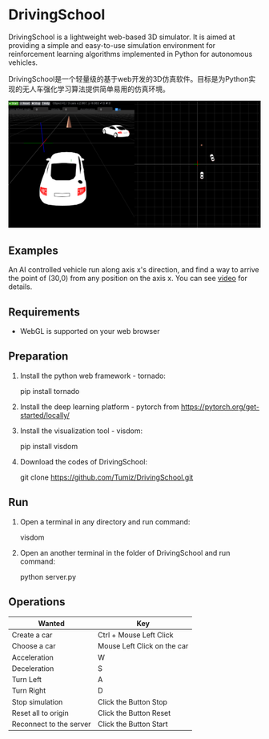 # DrivingSchool

DrivingSchool is a lightweight web-based 3D simulator. It is aimed at providing a simple and easy-to-use simulation environment for  reinforcement learning algorithms implemented in Python for autonomous vehicles.

DrivingSchool是一个轻量级的基于web开发的3D仿真软件。目标是为Python实现的无人车强化学习算法提供简单易用的仿真环境。

![Shot](doc/shot.png)

## Examples

An AI controlled vehicle run along axis x's direction, and find a way to arrive the point of (30,0) from any position on the axis x. You can see [video](https://v.youku.com/v_show/id_XNDEyMzQ1MTAwMA==.html?spm=a2hzp.8244740.0.0) for details.

## Requirements

* WebGL is supported on your web browser

## Preparation

1. Install the python web framework - tornado:

    pip install tornado

2. Install the deep learning platform - pytorch from https://pytorch.org/get-started/locally/

3. Install the visualization tool - visdom:

    pip install visdom

4. Download the codes of DrivingSchool:

    git clone https://github.com/Tumiz/DrivingSchool.git

## Run

1. Open a terminal in any directory and run command:

    visdom

1. Open an another terminal in the folder of DrivingSchool and run command:

    python server.py

## Operations

|    Wanted | Key 
----------- |-----
 Create a car| Ctrl + Mouse Left Click 
Choose a car| Mouse Left Click on the car
Acceleration | W
Deceleration| S
Turn Left| A
Turn Right|D
Stop simulation | Click the Button Stop
Reset all to origin| Click the Button Reset
Reconnect to the server|Click the Button Start